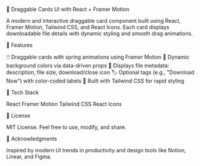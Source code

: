 🧩 Draggable Cards UI with React + Framer Motion

A modern and interactive draggable card component built using React, Framer Motion, Tailwind CSS, and React Icons. Each card displays downloadable file details with dynamic styling and smooth drag animations.

🚀 Features

🖱️ Draggable cards with spring animations using Framer Motion
🎨 Dynamic background colors via data-driven props
📂 Displays file metadata: description, file size, download/close icon
🏷️ Optional tags (e.g., "Download Now") with color-coded labels
💨 Built with Tailwind CSS for rapid styling

🧱 Tech Stack

React
Framer Motion
Tailwind CSS
React Icons

📄 License

MIT License.
Feel free to use, modify, and share.

🙌 Acknowledgments

Inspired by modern UI trends in productivity and design tools like Notion, Linear, and Figma.

